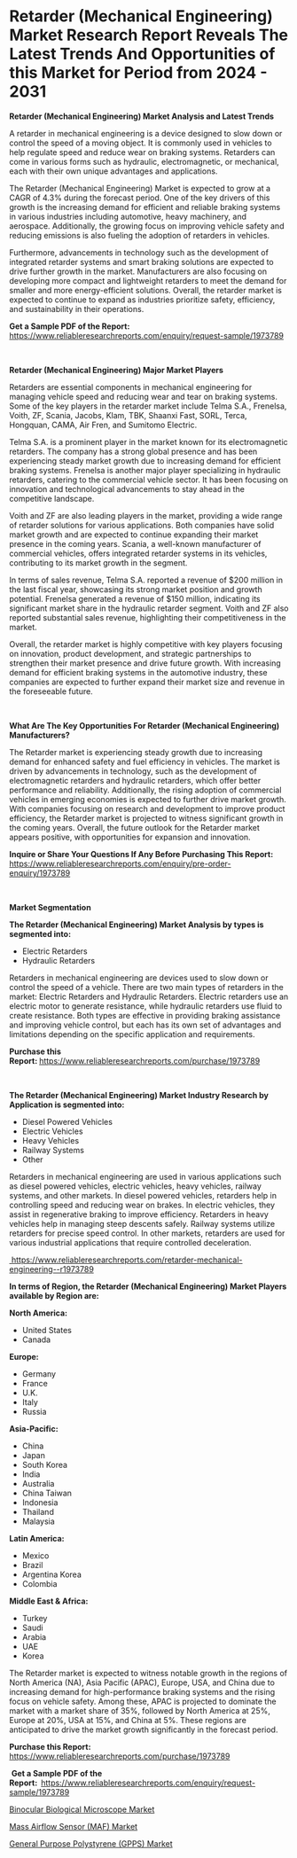 <p><h1>Retarder (Mechanical Engineering) Market Research Report Reveals The Latest Trends And Opportunities of this Market for Period from 2024 - 2031</h1></p><p><strong>Retarder (Mechanical Engineering) Market Analysis and Latest Trends</strong></p>
<p><p>A retarder in mechanical engineering is a device designed to slow down or control the speed of a moving object. It is commonly used in vehicles to help regulate speed and reduce wear on braking systems. Retarders can come in various forms such as hydraulic, electromagnetic, or mechanical, each with their own unique advantages and applications.</p><p>The Retarder (Mechanical Engineering) Market is expected to grow at a CAGR of 4.3% during the forecast period. One of the key drivers of this growth is the increasing demand for efficient and reliable braking systems in various industries including automotive, heavy machinery, and aerospace. Additionally, the growing focus on improving vehicle safety and reducing emissions is also fueling the adoption of retarders in vehicles.</p><p>Furthermore, advancements in technology such as the development of integrated retarder systems and smart braking solutions are expected to drive further growth in the market. Manufacturers are also focusing on developing more compact and lightweight retarders to meet the demand for smaller and more energy-efficient solutions. Overall, the retarder market is expected to continue to expand as industries prioritize safety, efficiency, and sustainability in their operations.</p></p>
<p><strong>Get a Sample PDF of the Report:&nbsp;</strong> <a href="https://www.reliableresearchreports.com/enquiry/request-sample/1973789">https://www.reliableresearchreports.com/enquiry/request-sample/1973789</a></p>
<p>&nbsp;</p>
<p><strong>Retarder (Mechanical Engineering) Major Market Players</strong></p>
<p><p>Retarders are essential components in mechanical engineering for managing vehicle speed and reducing wear and tear on braking systems. Some of the key players in the retarder market include Telma S.A., Frenelsa, Voith, ZF, Scania, Jacobs, Klam, TBK, Shaanxi Fast, SORL, Terca, Hongquan, CAMA, Air Fren, and Sumitomo Electric.</p><p>Telma S.A. is a prominent player in the market known for its electromagnetic retarders. The company has a strong global presence and has been experiencing steady market growth due to increasing demand for efficient braking systems. Frenelsa is another major player specializing in hydraulic retarders, catering to the commercial vehicle sector. It has been focusing on innovation and technological advancements to stay ahead in the competitive landscape.</p><p>Voith and ZF are also leading players in the market, providing a wide range of retarder solutions for various applications. Both companies have solid market growth and are expected to continue expanding their market presence in the coming years. Scania, a well-known manufacturer of commercial vehicles, offers integrated retarder systems in its vehicles, contributing to its market growth in the segment.</p><p>In terms of sales revenue, Telma S.A. reported a revenue of $200 million in the last fiscal year, showcasing its strong market position and growth potential. Frenelsa generated a revenue of $150 million, indicating its significant market share in the hydraulic retarder segment. Voith and ZF also reported substantial sales revenue, highlighting their competitiveness in the market.</p><p>Overall, the retarder market is highly competitive with key players focusing on innovation, product development, and strategic partnerships to strengthen their market presence and drive future growth. With increasing demand for efficient braking systems in the automotive industry, these companies are expected to further expand their market size and revenue in the foreseeable future.</p></p>
<p>&nbsp;</p>
<p><strong>What Are The Key Opportunities For Retarder (Mechanical Engineering) Manufacturers?</strong></p>
<p><p>The Retarder market is experiencing steady growth due to increasing demand for enhanced safety and fuel efficiency in vehicles. The market is driven by advancements in technology, such as the development of electromagnetic retarders and hydraulic retarders, which offer better performance and reliability. Additionally, the rising adoption of commercial vehicles in emerging economies is expected to further drive market growth. With companies focusing on research and development to improve product efficiency, the Retarder market is projected to witness significant growth in the coming years. Overall, the future outlook for the Retarder market appears positive, with opportunities for expansion and innovation.</p></p>
<p><strong>Inquire or Share Your Questions If Any Before Purchasing This Report:</strong> <a href="https://www.reliableresearchreports.com/enquiry/pre-order-enquiry/1973789">https://www.reliableresearchreports.com/enquiry/pre-order-enquiry/1973789</a></p>
<p>&nbsp;</p>
<p><strong>Market Segmentation</strong></p>
<p><strong>The Retarder (Mechanical Engineering) Market Analysis by types is segmented into:</strong></p>
<p><ul><li>Electric Retarders</li><li>Hydraulic Retarders</li></ul></p>
<p><p>Retarders in mechanical engineering are devices used to slow down or control the speed of a vehicle. There are two main types of retarders in the market: Electric Retarders and Hydraulic Retarders. Electric retarders use an electric motor to generate resistance, while hydraulic retarders use fluid to create resistance. Both types are effective in providing braking assistance and improving vehicle control, but each has its own set of advantages and limitations depending on the specific application and requirements.</p></p>
<p><strong>Purchase this Report:&nbsp;</strong><a href="https://www.reliableresearchreports.com/purchase/1973789">https://www.reliableresearchreports.com/purchase/1973789</a></p>
<p>&nbsp;</p>
<p><strong>The Retarder (Mechanical Engineering) Market Industry Research by Application is segmented into:</strong></p>
<p><ul><li>Diesel Powered Vehicles</li><li>Electric Vehicles</li><li>Heavy Vehicles</li><li>Railway Systems</li><li>Other</li></ul></p>
<p><p>Retarders in mechanical engineering are used in various applications such as diesel powered vehicles, electric vehicles, heavy vehicles, railway systems, and other markets. In diesel powered vehicles, retarders help in controlling speed and reducing wear on brakes. In electric vehicles, they assist in regenerative braking to improve efficiency. Retarders in heavy vehicles help in managing steep descents safely. Railway systems utilize retarders for precise speed control. In other markets, retarders are used for various industrial applications that require controlled deceleration.</p></p>
<p><a href="https://www.reliableresearchreports.com/retarder-mechanical-engineering--r1973789">&nbsp;https://www.reliableresearchreports.com/retarder-mechanical-engineering--r1973789</a></p>
<p><strong>In terms of Region, the Retarder (Mechanical Engineering) Market Players available by Region are:</strong></p>
<p>
    <p> <strong> North America: </strong>
        <ul>
            <li>United States</li>
            <li>Canada</li>
        </ul>
        </p> 
    <p> <strong> Europe: </strong>
        <ul>
            <li>Germany</li>
            <li>France</li>
            <li>U.K.</li>
            <li>Italy</li>
            <li>Russia</li>
        </ul>
        </p> 
    <p> <strong> Asia-Pacific: </strong>
        <ul>
            <li>China</li>
            <li>Japan</li>
            <li>South Korea</li>
            <li>India</li>
            <li>Australia</li>
            <li>China Taiwan</li>
            <li>Indonesia</li>
            <li>Thailand</li>
            <li>Malaysia</li>
        </ul>
        </p> 
    <p> <strong> Latin America: </strong>
        <ul>
            <li>Mexico</li>
            <li>Brazil</li>
            <li>Argentina Korea</li>
            <li>Colombia</li>
        </ul>
        </p> 
    <p> <strong> Middle East & Africa: </strong>
        <ul>
            <li>Turkey</li>
            <li>Saudi</li>
            <li>Arabia</li>
            <li>UAE</li>
            <li>Korea</li>
        </ul>
    </p>
    </p>
<p><p>The Retarder market is expected to witness notable growth in the regions of North America (NA), Asia Pacific (APAC), Europe, USA, and China due to increasing demand for high-performance braking systems and the rising focus on vehicle safety. Among these, APAC is projected to dominate the market with a market share of 35%, followed by North America at 25%, Europe at 20%, USA at 15%, and China at 5%. These regions are anticipated to drive the market growth significantly in the forecast period.</p></p>
<p><strong>Purchase this Report: </strong><a href="https://www.reliableresearchreports.com/purchase/1973789">https://www.reliableresearchreports.com/purchase/1973789</a></p>
<p>&nbsp;<strong>Get a Sample PDF of the Report:&nbsp;&nbsp;</strong><a href="https://www.reliableresearchreports.com/enquiry/request-sample/1973789">https://www.reliableresearchreports.com/enquiry/request-sample/1973789</a></p>
<p><strong></strong></p>
<p><p><a href="https://view.publitas.com/reportprime-1/binocular-biological-microscope-market-the-key-to-successful-business-strategy-forecast-till-2031/">Binocular Biological Microscope Market</a></p><p><a href="https://github.com/dimitrishawkinswaynenp91rgz/Market-Research-Report-List-2/blob/main/mass-airflow-sensor-maf-market.md">Mass Airflow Sensor (MAF) Market</a></p><p><a href="https://issuu.com/reportprime-2/docs/general-purpose-polystyrene-gpps-market-size-2030.">General Purpose Polystyrene (GPPS) Market</a></p></p>